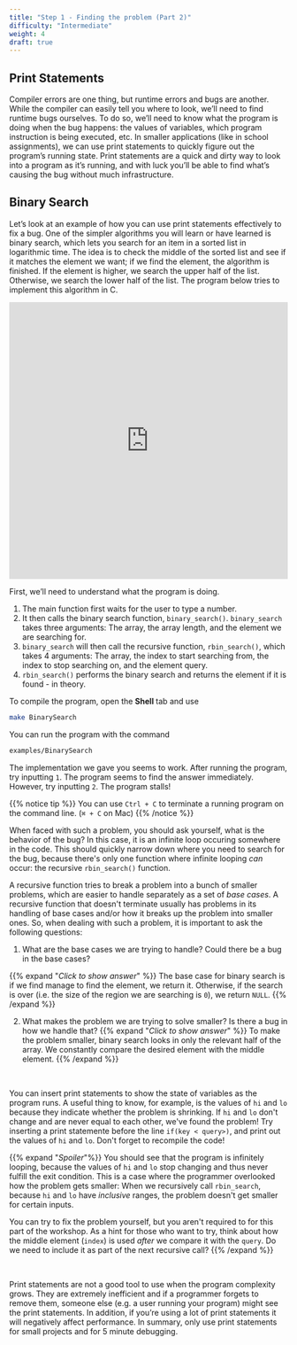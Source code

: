 ```yaml
---
title: "Step 1 - Finding the problem (Part 2)"
difficulty: "Intermediate"
weight: 4
draft: true
---
```


## Print Statements

Compiler errors are one thing, but runtime errors and bugs are another. While the compiler can easily tell you where to look, we’ll need to find runtime bugs ourselves. To do so, we’ll need to know what the program is doing when the bug happens: the values of variables, which program instruction is being executed, etc. In smaller applications (like in school assignments), we can use print statements to quickly figure out the program’s running state. Print statements are a quick and dirty way to look into a program as it’s running, and with luck you’ll be able to find what’s causing the bug without much infrastructure.

## Binary Search

Let’s look at an example of how you can use print statements effectively to fix a bug. One of the simpler algorithms you will learn or have learned is binary search, which lets you search for an item in a sorted list in logarithmic time. The idea is to check the middle of the sorted list and see if it matches the element we want; if we find the element, the algorithm is finished. If the element is higher, we search the upper half of the list. Otherwise, we search the lower half of the list. The program below tries to implement this algorithm in C.

<iframe height="500px" width="100%" src="https://replit.com/@nuevofoundation/Debugging-Samples-C#binary_search/binary_search.c" scrolling="no" frameborder="no" allowtransparency="true" allowfullscreen="true" sandbox="allow-forms allow-pointer-lock allow-popups allow-same-origin allow-scripts allow-modals"></iframe>

First, we’ll need to understand what the program is doing. 
1. The main function first waits for the user to type a number.
2. It then calls the binary search function, `binary_search()`. `binary_search` takes three arguments: The array, the array length, and the element we are searching for.
3. `binary_search` will then call the recursive function, `rbin_search()`, which takes 4 arguments: The array, the index to start searching from, the index to stop searching on, and the element query.
4. `rbin_search()` performs the binary search and returns the element if it is found - in theory.

To compile the program, open the **Shell** tab and use 
```bash
make BinarySearch
``` 
You can run the program with the command 
```bash
examples/BinarySearch
```

The implementation we gave you seems to work. After running the program, try inputting `1`. The program seems to find the answer immediately. However, try inputting `2`. The program stalls!

{{% notice tip %}}
You can use `Ctrl + C` to terminate a running program on the command line. (`⌘ + C` on Mac)
{{% /notice %}}

When faced with such a problem, you should ask yourself, what is the behavior of the bug? In this case, it is an infinite loop occuring somewhere in the code. This should quickly narrow down where you need to search for the bug, because there's only one function where infinite looping *can* occur: the recursive `rbin_search()` function.

A recursive function tries to break a problem into a bunch of smaller problems, which are easier to handle separately as a set of *base cases*. A recursive function that doesn't terminate usually has problems in its handling of base cases and/or how it breaks up the problem into smaller ones. So, when dealing with such a problem, it is important to ask the following questions:
1. What are the base cases we are trying to handle? Could there be a bug in the base cases?

{{% expand "*Click to show answer*" %}} 
The base case for binary search is if we find manage to find the element, we return it. Otherwise, if the search is over (i.e. the size of the region we are searching is `0`), we return `NULL`.
{{% /expand %}}
<br/>

2. What makes the problem we are trying to solve smaller? Is there a bug in how we handle that?
{{% expand "*Click to show answer*" %}}
To make the problem smaller, binary search looks in only the relevant half of the array. We constantly compare the desired element with the middle element.
{{% /expand %}}

<br/>

You can insert print statements to show the state of variables as the program runs. A useful thing to know, for example, is the values of `hi` and `lo` because they indicate whether the problem is shrinking. If `hi` and `lo` don't change and are never equal to each other, we've found the problem! Try inserting a print statemente before the line `if(key < query>)`, and print out the values of `hi` and `lo`. Don't forget to recompile the code!

{{% expand "*Spoiler*"%}}
You should see that the program is infinitely looping, because the values of `hi` and `lo` stop changing and thus never fulfill the exit condition. This is a case where the programmer overlooked how the problem gets smaller: When we recursively call `rbin_search`, because `hi` and `lo` have *inclusive* ranges, the problem doesn't get smaller for certain inputs.

You can try to fix the problem yourself, but you aren't required to for this part of the workshop. As a hint for those who want to try, think about how the middle element (`index`) is used *after* we compare it with the `query`. Do we need to include it as part of the next recursive call?
{{% /expand %}}

<br/>

Print statements are not a good tool to use when the program complexity grows. They are extremely inefficient and if a programmer forgets to remove them, someone else (e.g. a user running your program) might see the print statements. In addition, if you’re using a lot of print statements it will negatively affect performance. In summary, only use print statements for small projects and for 5 minute debugging.

<!-- 
## Assertions

An alternative is assertions. Assertions are conditional statements that a programmer can declare. If the condition evaluates to false, the program will crash. Otherwise, the program will continue as if the assertion statement didn’t exist.

The nice thing about assertions is that they’re silent and can be turned off at the compiler level. They also lead you directly to where the code is faulty. Let’s use assertions to fix up a different implementation of binary search. This time, the algorithm uses an iterative approach rather than a recursive approach. Compile and run the program below using `make todo`

# TODO

<iframe></iframe>


When you run it, the program runs into a segmentation fault, which means that it tried to access some memory that it wasn’t allowed to. (For a more detailed explanation, see the aside).

We need to find where the program is trying to access this illegal memory. We can try to ensure that the program stays within bounds by writing an assertion, i.e. we never look outside the memory bound we expect.

(Work)

Aha! It seems that the assertion has caught something. The program is trying to dereference a `NULL` pointer, which should never happen. The fix is simple - we need to add an `if`-statement to make sure that the pointer is not `NULL`. -->
